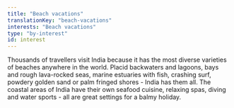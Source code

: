 ```yaml
---
title: "Beach vacations"
translationKey: "beach-vacations"
interests: "Beach vacations"
type: "by-interest"
id: interest
---
```

Thousands of travellers visit India because it has the most diverse varieties of beaches anywhere in the world. Placid backwaters and lagoons, bays and rough lava-rocked seas, marine estuaries with fish, crashing surf, powdery golden sand or palm fringed shores - India has them all. The coastal areas of India have their own seafood cuisine, relaxing spas, diving and water sports - all are great settings for a balmy holiday. 